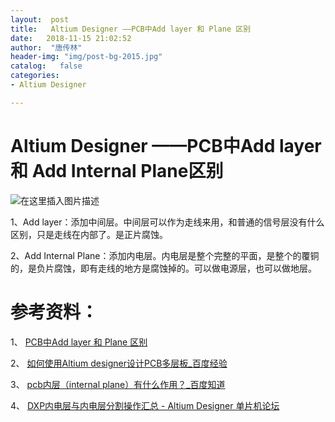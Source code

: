 ```yaml
---
layout:  post
title:   Altium Designer ——PCB中Add layer 和 Plane 区别
date:   2018-11-15 21:02:52
author:  "唐传林"
header-img: "img/post-bg-2015.jpg"
catalog:   false
categories:
- Altium Designer

---
```

#  Altium Designer ——PCB中Add layer 和 Add Internal Plane区别

![在这里插入图片描述](https://img-blog.csdnimg.cn/20181115210123970.jpg?x-oss-process=image/watermark,type_ZmFuZ3poZW5naGVpdGk,shadow_10,text_aHR0cHM6Ly9ibG9nLmNzZG4ubmV0L1RhbmdfQ2h1YW5saW4=,size_16,color_FFFFFF,t_70)

1、Add layer：添加中间层。中间层可以作为走线来用，和普通的信号层没有什么区别，只是走线在内部了。是正片腐蚀。

2、Add Internal
Plane：添加内电层。内电层是整个完整的平面，是整个的覆铜的，是负片腐蚀，即有走线的地方是腐蚀掉的。可以做电源层，也可以做地层。

#  参考资料：

1、 [ PCB中Add layer 和 Plane 区别
](https://blog.csdn.net/alihouzi/article/details/44003867)

2、 [ 如何使用Altium designer设计PCB多层板_百度经验
](https://jingyan.baidu.com/article/5bbb5a1b35d81c13eba17999.html)

3、 [ pcb内层（internal plane）有什么作用？_百度知道
](https://zhidao.baidu.com/question/439542181.html)

4、 [ DXP内电层与内电层分割操作汇总 - Altium Designer 单片机论坛
](http://www.51hei.com/bbs/dpj-30172-1.html)

